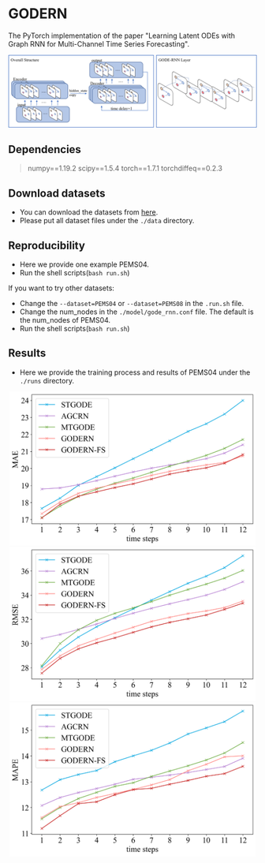 # GODERN
The PyTorch implementation of the paper "Learning Latent ODEs with Graph RNN for Multi-Channel Time Series Forecasting".


![image](./pics/1.png)

## Dependencies
> numpy==1.19.2
> scipy==1.5.4
> torch==1.7.1
> torchdiffeq==0.2.3

## Download datasets
* You can download the datasets from [here](https://github.com/laiguokun/multivariate-time-series-data).
* Please put all dataset files under the `./data` directory.

## Reproducibility
* Here we provide one example PEMS04.
* Run the shell scripts(`bash run.sh`)

If you want to try other datasets:
* Change the `--dataset=PEMS04` or `--dataset=PEMS08` in the `.run.sh` file.
* Change the num_nodes in the `./model/gode_rnn.conf` file. The default is the num_nodes of PEMS04.
* Run the shell scripts(`bash run.sh`)

## Results
* Here we provide the training process and results of PEMS04 under the `./runs` directory.



<center class="half">
<img src="./pics/mul_hor_1.png" width=500/>
<img src="./pics/mul_hor_2.png" width=500/>
<img src="./pics/mul_hor_3.png" width=500/>
</center>

